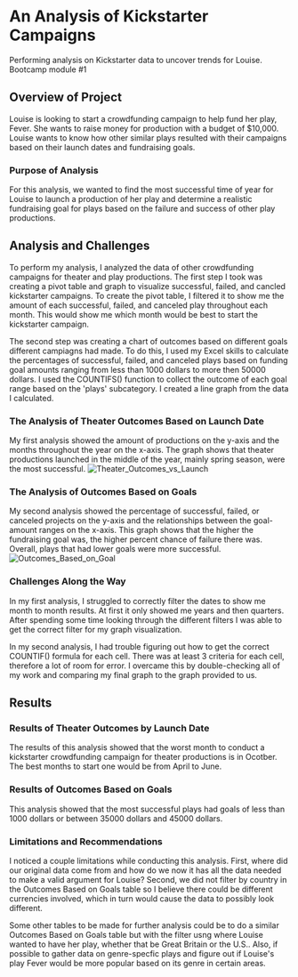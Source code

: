 # An Analysis of Kickstarter Campaigns
Performing analysis on Kickstarter data to uncover trends for Louise. Bootcamp module #1
## Overview of Project
Louise is looking to start a crowdfunding campaign to help fund her play, Fever. She wants to raise money for production with a budget of $10,000. Louise wants to know how other similar plays resulted with their campaigns based on their launch dates and fundraising goals. 
### Purpose of Analysis
For this analysis, we wanted to find the most successful time of year for Louise to launch a production of her play and determine a realistic fundraising goal for plays based on the failure and success of other play productions. 
## Analysis and Challenges
To perform my analysis, I analyzed the data of other crowdfunding campaigns for theater and play productions. The first step I took was creating a pivot table and graph to visualize successful, failed, and cancled kickstarter campaigns. To create the pivot table, I filtered it to show me the amount of each successful, failed, and canceled play throughout each month. This would show me which month would be best to start the kickstarter campaign. 

The second step was creating a chart of outcomes based on different goals different campiagns had made. To do this, I used my Excel skills to calculate the percentages of successful, failed, and canceled plays based on funding goal amounts ranging from less than 1000 dollars to more then 50000 dollars. I used the COUNTIFS() function to collect the outcome of each goal range based on the 'plays' subcategory. I created a line graph from the data I calculated.
### The Analysis of Theater Outcomes Based on Launch Date
My first analysis showed the amount of productions on the y-axis and the months throughout the year on the x-axis. The graph shows that theater productions launched in the middle of the year, mainly spring season, were the most successful. 
![Theater_Outcomes_vs_Launch](https://user-images.githubusercontent.com/97268254/155908925-eff596ab-b484-40e9-a880-daf4c830b539.png)
### The Analysis of Outcomes Based on Goals
My second analysis showed the percentage of successful, failed, or canceled projects on the y-axis and the relationships between the goal-amount ranges on the x-axis. This graph shows that the higher the fundraising goal was, the higher percent chance of failure there was. Overall, plays that had lower goals were more successful.
![Outcomes_Based_on_Goal](https://user-images.githubusercontent.com/97268254/155909768-4ce077fb-6ea0-4159-9861-abd9e110d2d1.png)
### Challenges Along the Way
In my first analysis, I struggled to correctly filter the dates to show me month to month results. At first it only showed me years and then quarters. After spending some time looking through the different filters I was able to get the correct filter for my graph visualization.

In my second analysis, I had trouble figuring out how to get the correct COUNTIF() formula for each cell. There was at least 3 criteria for each cell, therefore a lot of room for error. I overcame this by double-checking all of my work and comparing my final graph to the graph provided to us. 
## Results
### Results of Theater Outcomes by Launch Date
The results of this analysis showed that the worst month to conduct a kickstarter crowdfunding campaign for theater productions is in Ocotber. The best months to start one would be from April to June. 
### Results of Outcomes Based on Goals
This analysis showed that the most successful plays had goals of less than 1000 dollars or between 35000 dollars and 45000 dollars. 
### Limitations and Recommendations
I noticed a couple limitations while conducting this analysis. First, where did our original data come from and how do we now it has all the data needed to make a valid argument for Louise? Second, we did not filter by country in the Outcomes Based on Goals table so I believe there could be different currencies involved, which in turn would cause the data to possibly look different. 

Some other tables to be made for further analysis could be to do a similar Outcomes Based on Goals table but with the filter usng where Louise wanted to have her play, whether that be Great Britain or the U.S.. Also, if possible to gather data on genre-specfic plays and figure out if Louise's play Fever would be more popular based on its genre in certain areas. 

